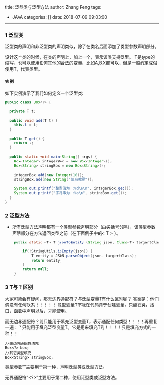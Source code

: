 title: 泛型类与泛型方法
author: Zhang Peng
tags:
  - JAVA
categories: []
date: 2018-07-09 09:03:00
---
### 1 泛型类

泛型类的声明和非泛型类的声明类似，除了在类名后面添加了类型参数声明部分。 

设计这个类的时候，在类的声明上，加上一个<T>，表示该类支持泛型。 T是type的缩写，也可以使用任何其他的合法的变量，比如A,B,X都可以，但是一般约定成俗使用T，代表类型。 

<!--more--> 

#### 实例

如下实例演示了我们如何定义一个泛型类:

```java
public class Box<T> {
   
  private T t;
 
  public void add(T t) {
    this.t = t;
  }
 
  public T get() {
    return t;
  }
 
  public static void main(String[] args) {
    Box<Integer> integerBox = new Box<Integer>();
    Box<String> stringBox = new Box<String>();
 
    integerBox.add(new Integer(10));
    stringBox.add(new String("菜鸟教程"));
 
    System.out.printf("整型值为 :%d\n\n", integerBox.get());
    System.out.printf("字符串为 :%s\n", stringBox.get());
  }
}

```

### 2 泛型方法

- 所有泛型方法声明都有一个类型参数声明部分（由尖括号分隔），该类型参数声明部分在方法返回类型之前（在下面例子中的< T > ）。

```java
    public static <T> T jsonToEntity (String json, Class<T> targertClass) {

        if(!StringUtils.isEmpty(json)) {
            T entity = JSON.parseObject(json, targertClass);
            return entity;
        }
        return null;
    }
```

### 3 T与？区别

大家可能会有疑问，那无边界通配符？与泛型变量T有什么区别呢？
答案是：他们俩没有任何联系！！！！！
泛型变量T不能在代码用于创建变量，只能在类，接口，函数中声明以后，才能使用。

而无边界通配符？则只能用于填充泛型变量T，表示通配任何类型！！！！再重复一遍：？只能用于填充泛型变量T。它是用来填充T的！！！！只是填充方式的一种！！！

```
//无边界通配符填充  
Box<?> box;  
//其它类型填充  
Box<String> stringBox;  
```

类型参数“<T>”主要用于第一种，声明泛型类或泛型方法。

无界通配符“<?>”主要用于第二种，使用泛型类或泛型方法。